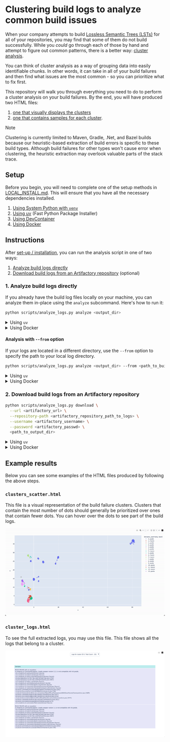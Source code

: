 # Clustering build logs to analyze common build issues

When your company attempts to build [Lossless Semantic Trees (LSTs)](https://docs.moderne.io/administrator-documentation/moderne-platform/references/lossless-semantic-trees/) for all of your repositories, you may find that some of them do not build successfully. While you _could_ go through each of those by hand and attempt to figure out common patterns, there is a better way: [cluster analysis](https://en.wikipedia.org/wiki/Cluster_analysis).

You can think of cluster analysis as a way of grouping data into easily identifiable chunks. In other words, it can take in all of your build failures and then find what issues are the most common - so you can prioritize what to fix first.

This repository will walk you through everything you need to do to perform a cluster analysis on your build failures. By the end, you will have produced two HTML files:
1. [one that visually displays the clusters](#clusters_scatterhtml)
2. [one that contains samples for each cluster](#cluster_logshtml). 

> [!NOTE]
> Clustering is currently limited to Maven, Gradle, .Net, and Bazel builds because our heuristic-based extraction of build errors is specific to these build types. Although build failures for other types won't cause error when clustering, the heuristic extraction may overlook valuable parts of the stack trace.

## Setup

Before you begin, you will need to complete one of the setup methods in [LOCAL_INSTALL.md](LOCAL_INSTALL.md). This will ensure that you have all the necessary dependencies installed.
1. [Using System Python with `venv`](LOCAL_INSTALL.md#using-system-python-with-venv)
2. [Using uv](LOCAL_INSTALL.md#using-uv-fast-python-package-installer) (Fast Python Package Installer)
3. [Using DevContainer](LOCAL_INSTALL.md#using-devcontainer)
4. [Using Docker](LOCAL_INSTALL.md#using-docker)


## Instructions

After [set-up / installation](LOCAL_INSTALL.md), you can run the analysis script in one of two ways:

1. [Analyze build logs directly](#1-analyze-build-logs-directly)
2. [ Download build logs from an Artifactory repository](#2-download-build-logs-from-an-artifactory-repository) (optional)

### 1. Analyze build logs directly
If you already have the build log files locally on your machine, you can analyze them in-place using the `analyze` subcommand. Here's how to run it:

```bash
python scripts/analyze_logs.py analyze <output_dir>
```

<details>
<summary>Using <code>uv</code></summary>

```bash
uv run scripts/analyze_logs.py analyze <output_dir>
```
</details>

<details>
<summary>Using Docker</summary>

```bash
docker run --rm -it \
  -v <path_to_output_dir>:/app/output \
  moderne-cluster-build-logs:latest \
  python analyze_logs.py analyze /app/output
```
</details>

#### Analysis with `--from` option
If your logs are located in a different directory, use the `--from` option to specify the path to your local log directory.


```bash
python scripts/analyze_logs.py analyze <output_dir> --from <path_to_build_logs>
```

<details>
<summary>Using <code>uv</code></summary>

```bash
uv run scripts/analyze_logs.py analyze <output_dir> --from <path_to_build_logs>
```
</details>

<details>
<summary>Using Docker</summary>

```bash
docker run --rm -it \
  -v <path_to_build_logs>:/app/logs \
  -v <path_to_output_dir>:/app/output \
  moderne-cluster-build-logs:latest \
  python analyze_logs.py analyze /app/output --from /app/logs
```
</details>

### 2. Download build logs from an Artifactory repository

```bash
python scripts/analyze_logs.py download \
  --url <artifactory_url> \
  --repository-path <artifactory_repository_path_to_logs> \
  --username <artifactory_username> \
  --password <artifactory_passwd> \
  <path_to_output_dir>
```

<details>
<summary>Using <code>uv</code></summary>

```bash
uv run scripts/analyze_logs.py download \
  --url <artifactory_url> \
  --repository-path <artifactory_repository_path_to_logs> \
  --username <artifactory_username> \
  --password <artifactory_passwd> \
  <path_to_output_dir>
```
</details>

<details>
<summary>Using Docker</summary>

```bash
docker run -rm -it \
  -v <path_to_output_directory>:/app/output \
  moderne-cluster-build-logs:latest \
  python analyze_logs.py download \
  --url <artifactory_url> \
  --repository-path <artifactory_repository_path_to_logs> \
  --username <artifactory_username> \
  --password <artifactory_passwd> \
  <path_to_output_dir>
```
</details>


## Example results

Below you can see some examples of the HTML files produced by following the above steps.

### `clusters_scatter.html`

This file is a visual representation of the build failure clusters. Clusters that contain the most number of dots should generally be prioritized over ones that contain fewer dots. You can hover over the dots to see part of the build logs.

![expected_clusters](images/expected_clusters.gif)

### `cluster_logs.html`

To see the full extracted logs, you may use this file. This file shows all the logs that belong to a cluster.

![logs](images/expected_logs.png)

